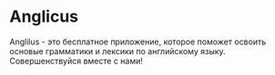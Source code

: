# Anglicus
Anglilus - это бесплатное приложение, которое поможет освоить основые грамматики и лексики по английскому языку. Совершенствуйся вместе с нами!
